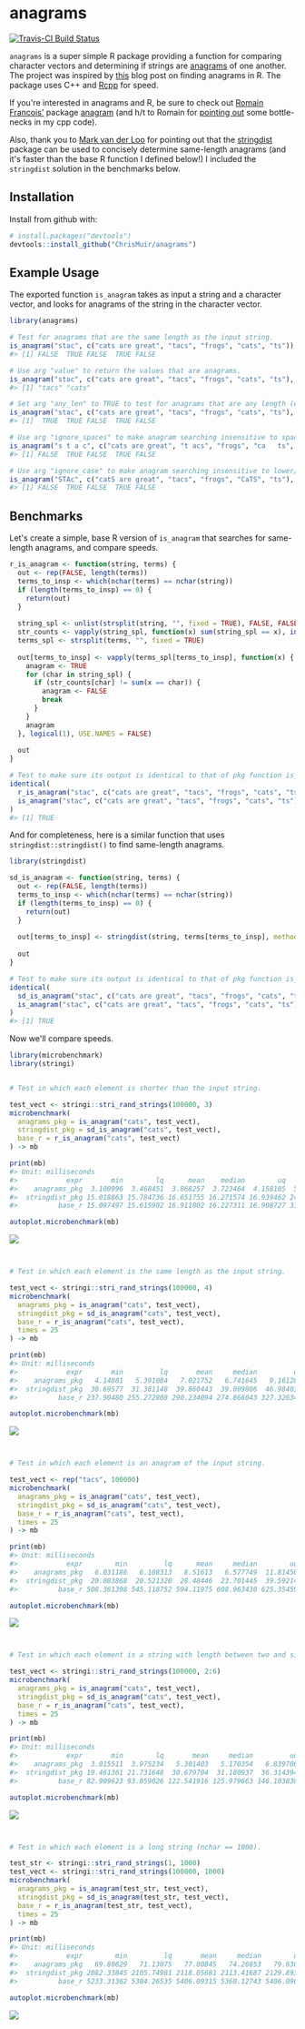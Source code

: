 
<!-- README.md is generated from README.Rmd. Please edit that file -->
anagrams
========

[![Travis-CI Build Status](https://travis-ci.org/ChrisMuir/anagrams.svg?branch=master)](https://travis-ci.org/ChrisMuir/anagrams)

`anagrams` is a super simple R package providing a function for comparing character vectors and determining if strings are [anagrams](https://en.wikipedia.org/wiki/Anagram) of one another. The project was inspired by [this](http://www.programmingr.com/content/simple-anagram-finder-using-r/) blog post on finding anagrams in R. The package uses C++ and [Rcpp](https://CRAN.R-project.org/package=Rcpp) for speed.

If you're interested in anagrams and R, be sure to check out [Romain Francois'](https://github.com/romainfrancois) package [anagram](https://github.com/romainfrancois/anagram) (and h/t to Romain for [pointing out](https://twitter.com/romain_francois/status/972754279164514304) some bottle-necks in my cpp code).

Also, thank you to [Mark van der Loo](https://github.com/markvanderloo) for pointing out that the [stringdist](https://github.com/markvanderloo/stringdist) package can be used to concisely determine same-length anagrams (and it's faster than the base R function I defined below!) I included the `stringdist` solution in the benchmarks below.

Installation
------------

Install from github with:

``` r
# install.packages("devtools")
devtools::install_github("ChrisMuir/anagrams")
```

Example Usage
-------------

The exported function `is_anagram` takes as input a string and a character vector, and looks for anagrams of the string in the character vector.

``` r
library(anagrams)

# Test for anagrams that are the same length as the input string.
is_anagram("stac", c("cats are great", "tacs", "frogs", "cats", "ts"))
#> [1] FALSE  TRUE FALSE  TRUE FALSE

# Use arg "value" to return the values that are anagrams.
is_anagram("stac", c("cats are great", "tacs", "frogs", "cats", "ts"), value = TRUE)
#> [1] "tacs" "cats"

# Set arg "any_len" to TRUE to test for anagrams that are any length (either same length or sub-string).
is_anagram("stac", c("cats are great", "tacs", "frogs", "cats", "ts"), any_len = TRUE)
#> [1]  TRUE  TRUE FALSE  TRUE FALSE

# Use arg "ignore_spaces" to make anagram searching insensitive to spaces.
is_anagram("s t a c", c("cats are great", "t acs", "frogs", "ca   ts", "ts"), ignore_spaces = TRUE)
#> [1] FALSE  TRUE FALSE  TRUE FALSE

# Use arg "ignore_case" to make anagram searching insensitive to lower/upper case.
is_anagram("STAc", c("catS are great", "tacs", "frogs", "CaTS", "ts"), ignore_case = TRUE)
#> [1] FALSE  TRUE FALSE  TRUE FALSE
```

Benchmarks
----------

Let's create a simple, base R version of `is_anagram` that searches for same-length anagrams, and compare speeds.

``` r
r_is_anagram <- function(string, terms) {
  out <- rep(FALSE, length(terms))
  terms_to_insp <- which(nchar(terms) == nchar(string))
  if (length(terms_to_insp) == 0) {
    return(out)
  }
  
  string_spl <- unlist(strsplit(string, "", fixed = TRUE), FALSE, FALSE)
  str_counts <- vapply(string_spl, function(x) sum(string_spl == x), integer(1))
  terms_spl <- strsplit(terms, "", fixed = TRUE)
  
  out[terms_to_insp] <- vapply(terms_spl[terms_to_insp], function(x) {
    anagram <- TRUE
    for (char in string_spl) {
      if (str_counts[char] != sum(x == char)) {
        anagram <- FALSE
        break
      }
    }
    anagram
  }, logical(1), USE.NAMES = FALSE)
  
  out
}

# Test to make sure its output is identical to that of pkg function is_anagram.
identical(
  r_is_anagram("stac", c("cats are great", "tacs", "frogs", "cats", "ts")), 
  is_anagram("stac", c("cats are great", "tacs", "frogs", "cats", "ts"))
)
#> [1] TRUE
```

And for completeness, here is a similar function that uses `stringdist::stringdist()` to find same-length anagrams.

``` r
library(stringdist)

sd_is_anagram <- function(string, terms) {
  out <- rep(FALSE, length(terms))
  terms_to_insp <- which(nchar(terms) == nchar(string))
  if (length(terms_to_insp) == 0) {
    return(out)
  }
  
  out[terms_to_insp] <- stringdist(string, terms[terms_to_insp], method="qgram", q=1) == 0
  
  out
}

# Test to make sure its output is identical to that of pkg function is_anagram.
identical(
  sd_is_anagram("stac", c("cats are great", "tacs", "frogs", "cats", "ts")), 
  is_anagram("stac", c("cats are great", "tacs", "frogs", "cats", "ts"))
)
#> [1] TRUE
```

Now we'll compare speeds.

``` r
library(microbenchmark)
library(stringi)


# Test in which each element is shorter than the input string.

test_vect <- stringi::stri_rand_strings(100000, 3)
microbenchmark(
  anagrams_pkg = is_anagram("cats", test_vect), 
  stringdist_pkg = sd_is_anagram("cats", test_vect), 
  base_r = r_is_anagram("cats", test_vect)
) -> mb

print(mb)
#> Unit: milliseconds
#>            expr       min        lq      mean    median        uq       max neval
#>    anagrams_pkg  3.100996  3.468451  3.868257  3.723464  4.158105  5.544518   100
#>  stringdist_pkg 15.018863 15.784736 16.651755 16.271574 16.939462 24.624208   100
#>          base_r 15.097497 15.615902 16.911802 16.227311 16.908727 31.820793   100

autoplot.microbenchmark(mb)
```

![](README_files/figure-markdown_github/unnamed-chunk-7-1.png)

``` r


# Test in which each element is the same length as the input string.

test_vect <- stringi::stri_rand_strings(100000, 4)
microbenchmark(
  anagrams_pkg = is_anagram("cats", test_vect), 
  stringdist_pkg = sd_is_anagram("cats", test_vect), 
  base_r = r_is_anagram("cats", test_vect), 
  times = 25
) -> mb

print(mb)
#> Unit: milliseconds
#>            expr       min         lq       mean     median         uq        max neval
#>    anagrams_pkg   4.14881   5.391084   7.021752   6.741645   9.161284   9.275218    25
#>  stringdist_pkg  30.69577  31.381148  39.860443  39.009806  46.984034  57.092259    25
#>          base_r 237.90480 255.272808 290.234094 274.866043 327.326344 356.681086    25

autoplot.microbenchmark(mb)
```

![](README_files/figure-markdown_github/unnamed-chunk-7-2.png)

``` r


# Test in which each element is an anagram of the input string.

test_vect <- rep("tacs", 100000)
microbenchmark(
  anagrams_pkg = is_anagram("cats", test_vect), 
  stringdist_pkg = sd_is_anagram("cats", test_vect), 
  base_r = r_is_anagram("cats", test_vect), 
  times = 25
) -> mb

print(mb)
#> Unit: milliseconds
#>            expr        min         lq      mean     median        uq       max neval
#>    anagrams_pkg   6.031186   6.108313   8.51613   6.577749  11.81450  13.53926    25
#>  stringdist_pkg  20.083868  20.521320  28.48446  23.701445  39.59214  41.03456    25
#>          base_r 508.361398 545.118752 594.11975 608.963430 625.35459 689.77246    25

autoplot.microbenchmark(mb)
```

![](README_files/figure-markdown_github/unnamed-chunk-7-3.png)

``` r


# Test in which each element is a string with length between two and six chars.

test_vect <- stringi::stri_rand_strings(100000, 2:6)
microbenchmark(
  anagrams_pkg = is_anagram("cats", test_vect), 
  stringdist_pkg = sd_is_anagram("cats", test_vect), 
  base_r = r_is_anagram("cats", test_vect), 
  times = 25
) -> mb

print(mb)
#> Unit: milliseconds
#>            expr       min        lq       mean     median         uq        max neval
#>    anagrams_pkg  3.015511  3.975234   5.301403   5.170354   6.839706   7.652389    25
#>  stringdist_pkg 19.461361 21.731648  30.679704  31.180937  36.314394  40.047197    25
#>          base_r 82.909623 93.059026 122.541916 125.979663 146.103838 188.736725    25

autoplot.microbenchmark(mb)
```

![](README_files/figure-markdown_github/unnamed-chunk-7-4.png)

``` r


# Test in which each element is a long string (nchar == 1000).

test_str <- stringi::stri_rand_strings(1, 1000)
test_vect <- stringi::stri_rand_strings(100000, 1000)
microbenchmark(
  anagrams_pkg = is_anagram(test_str, test_vect), 
  stringdist_pkg = sd_is_anagram(test_str, test_vect), 
  base_r = r_is_anagram(test_str, test_vect), 
  times = 25
) -> mb

print(mb)
#> Unit: milliseconds
#>            expr        min         lq       mean     median        uq        max neval
#>    anagrams_pkg   69.80629   71.13075   77.00845   74.26053   79.6308   95.19816    25
#>  stringdist_pkg 2082.33845 2105.74981 2118.05681 2113.41687 2129.8930 2155.05893    25
#>          base_r 5233.31362 5304.26535 5406.09315 5360.12743 5406.0963 6732.25244    25

autoplot.microbenchmark(mb)
```

![](README_files/figure-markdown_github/unnamed-chunk-7-5.png)
